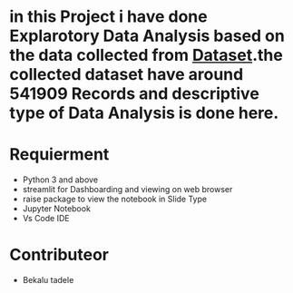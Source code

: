 # in this Project i have done Explarotory Data Analysis based on the data collected from [Dataset](https://www.kaggle.com/datasets/lissetteg/ecommerce-dataset).the collected dataset have around 541909 Records and descriptive type of Data Analysis is done here.
# Requierment 
* Python 3 and above
* streamlit for Dashboarding and viewing on web browser
* raise package  to view the notebook in Slide Type
* Jupyter Notebook
* Vs Code IDE
# Contributeor
* Bekalu tadele

